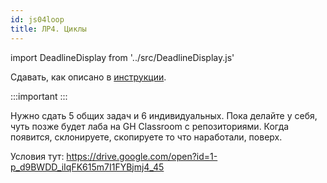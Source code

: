 ```yaml
---
id: js04loop
title: ЛР4. Циклы
---
```


import DeadlineDisplay from '../src/DeadlineDisplay.js'

Сдавать, как описано в [инструкции](labs.md). 

:::important
<DeadlineDisplay link='https://git.io/JkWqP' deadline='2020-11-18 23:59' title='ЛР4. Циклы' expiredText="Общие задачи больше не принимаются." activeText="До сдачи общих задач: "/>
<DeadlineDisplay link='https://git.io/JkWqP' deadline='2020-11-25 23:59' title='ЛР4. Циклы' expiredText="Индивидуальные задачи больше не принимаются." activeText="До сдачи индивидуальных задач: " supressOutput="1"/>
:::

Нужно сдать 5 общих задач и 6 индивидуальных. Пока делайте у себя, чуть позже будет лаба на GH Classroom c репозиториями. Когда появится, склонируете, скопируете то что наработали, поверх.

Условия тут: https://drive.google.com/open?id=1-p_d9BWDD_iIqFK615m7I1FYBjmj4_45


